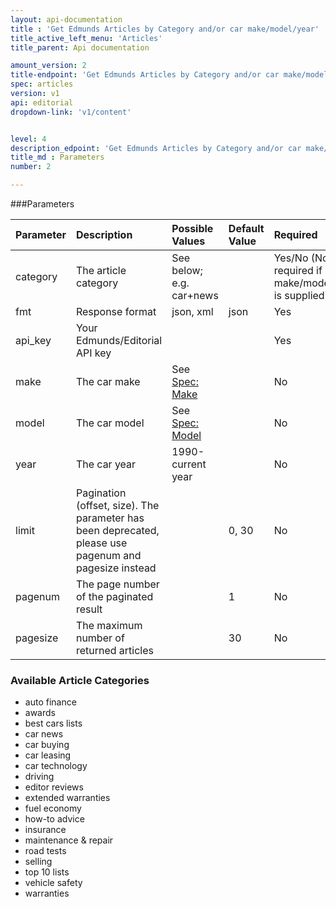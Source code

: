 ```yaml
---
layout: api-documentation
title : 'Get Edmunds Articles by Category and/or car make/model/year'
title_active_left_menu: 'Articles'
title_parent: Api documentation

amount_version: 2
title-endpoint: 'Get Edmunds Articles by Category and/or car make/model/year'
spec: articles
version: v1
api: editorial
dropdown-link: 'v1/content'


level: 4
description_edpoint: 'Get Edmunds Articles by Category and/or car make/model/year'
title_md : Parameters
number: 2

---
```



###Parameters

| Parameter  	| Description                           | Possible Values   	| Default Value | Required                                                  |
|:--------------|:--------------------------------------|:----------------------|:------------- |:----------------------------------------------------------|
| category	 	| The article category          		| See below; e.g. car+news |            | Yes/No (Not required if car make/model/year is supplied)  |
| fmt        	| Response format                       | json, xml         	| json          | Yes                                                       |
| api_key       | Your Edmunds/Editorial API key                     |                       |               | Yes                                                       |
| make  	 	| The car make                  		| See [Spec: Make](/api-documentation/vehicle/spec_make/v2/) | 		        | No                    |
| model		 	| The car model                     	| See [Spec: Model](/api-documentation/vehicle/spec_model/v2/) | 		    | No                    |
| year  	 	| The car year                      	| 1990-current year     | 		        | No                                                        |
| limit		 	| Pagination (offset, size). The parameter has been deprecated, please use pagenum and pagesize instead | | 0, 30    | No                   |
| pagenum	 	| The page number of the paginated result | 					| 1	            | No                                                        |
| pagesize	 	| The maximum number of returned articles | 					| 30            | No                                                        |

### Available Article Categories

* auto finance
* awards
* best cars lists
* car news
* car buying
* car leasing
* car technology
* driving
* editor reviews
* extended warranties
* fuel economy
* how-to advice
* insurance
* maintenance & repair
* road tests
* selling
* top 10 lists
* vehicle safety
* warranties

